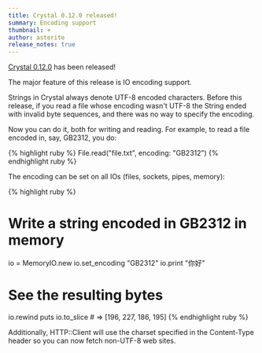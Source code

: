 ```yaml
---
title: Crystal 0.12.0 released!
summary: Encoding support
thumbnail: +
author: asterite
release_notes: true
---
```


[Crystal 0.12.0](https://github.com/crystal-lang/crystal/releases/tag/0.12.0) has been released!

The major feature of this release is IO encoding support.

Strings in Crystal always denote UTF-8 encoded characters. Before this release, if you
read a file whose encoding wasn't UTF-8 the String ended with invalid byte sequences,
and there was no way to specify the encoding.

Now you can do it, both for writing and reading. For example, to read a file encoded in,
say, GB2312, you do:

{% highlight ruby %}
File.read("file.txt", encoding: "GB2312")
{% endhighlight ruby %}

The encoding can be set on all IOs (files, sockets, pipes, memory):

{% highlight ruby %}
# Write a string encoded in GB2312 in memory
io = MemoryIO.new
io.set_encoding "GB2312"
io.print "你好"

# See the resulting bytes
io.rewind
puts io.to_slice # => [196, 227, 186, 195]
{% endhighlight ruby %}

Additionally, HTTP::Client will use the charset specified in the Content-Type header so you
can now fetch non-UTF-8 web sites.
